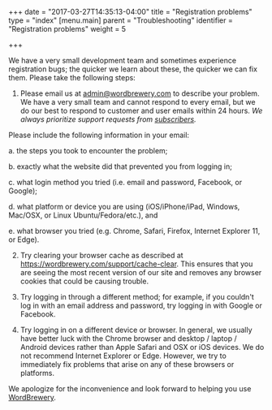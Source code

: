 +++
date = "2017-03-27T14:35:13-04:00"
title = "Registration problems"
type = "index"
[menu.main]
    parent = "Troubleshooting"
    identifier = "Registration problems"
    weight = 5

+++

We have a very small development team and sometimes experience registration bugs; the quicker we learn about these, the quicker we can fix them. Please take the following steps:

1. Please email us at [admin@wordbrewery.com](mailto:admin@wordbrewery.com) to describe your problem. We have a very small team and cannot respond to every email, but we do our best to respond to customer and user emails within 24 hours. *We always prioritize support requests from [subscribers](https://wordbrewery.com/subscriptions).*

Please include the following information in your email:

a. the steps you took to encounter the problem;

b. exactly what the website did that prevented you from logging in;

c. what login method you tried (i.e. email and password, Facebook, or Google);

d. what platform or device you are using (iOS/iPhone/iPad, Windows, Mac/OSX, or Linux Ubuntu/Fedora/etc.), and

e. what browser you tried (e.g. Chrome, Safari, Firefox, Internet Explorer 11, or Edge).

2. Try clearing your browser cache as described at https://wordbrewery.com/support/cache-clear. This ensures that you are seeing the most recent version of our site and removes any browser cookies that could be causing trouble.

3. Try logging in through a different method; for example, if you couldn't log in with an email address and password, try logging in with Google or Facebook.

4. Try logging in on a different device or browser. In general, we usually have better luck with the  Chrome browser and desktop / laptop / Android devices rather than Apple Safari and OSX or iOS devices. We do not recommend Internet Explorer or Edge.  However, we try to immediately fix problems that arise on any of these browsers or platforms.

We apologize for the inconvenience and look forward to helping you use [WordBrewery](https://wordbrewery.com).